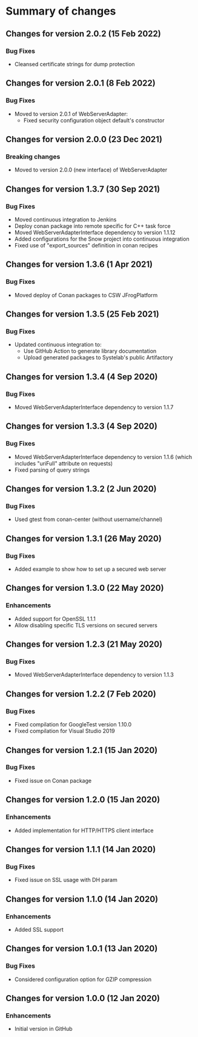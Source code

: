 # Summary of changes

## Changes for version 2.0.2 (15 Feb 2022)

### Bug Fixes

- Cleansed certificate strings for dump protection


## Changes for version 2.0.1 (8 Feb 2022)

### Bug Fixes

- Moved to version 2.0.1 of WebServerAdapter:
  - Fixed security configuration object default's constructor

## Changes for version 2.0.0 (23 Dec 2021)

### Breaking changes

- Moved to version 2.0.0 (new interface) of WebServerAdapter


## Changes for version 1.3.7 (30 Sep 2021)

### Bug Fixes

- Moved continuous integration to Jenkins
- Deploy conan package into remote specific for C++ task force
- Moved WebServerAdapterInterface dependency to version 1.1.12
- Added configurations for the Snow project into continuous integration
- Fixed use of "export_sources" definition in conan recipes


## Changes for version 1.3.6 (1 Apr 2021)

### Bug Fixes

- Moved deploy of Conan packages to CSW JFrogPlatform


## Changes for version 1.3.5 (25 Feb 2021)

### Bug Fixes

- Updated continuous integration to:
  - Use GitHub Action to generate library documentation
  - Upload generated packages to Systelab's public Artifactory


## Changes for version 1.3.4 (4 Sep 2020)

### Bug Fixes

- Moved WebServerAdapterInterface dependency to version 1.1.7


## Changes for version 1.3.3 (4 Sep 2020)

### Bug Fixes

- Moved WebServerAdapterInterface dependency to version 1.1.6 (which includes "uriFull" attribute on requests)
- Fixed parsing of query strings


## Changes for version 1.3.2 (2 Jun 2020)

### Bug Fixes

- Used gtest from conan-center (without username/channel)


## Changes for version 1.3.1 (26 May 2020)

### Bug Fixes

- Added example to show how to set up a secured web server


## Changes for version 1.3.0 (22 May 2020)

### Enhancements

- Added support for OpenSSL 1.1.1
- Allow disabling specific TLS versions on secured servers


## Changes for version 1.2.3 (21 May 2020)

### Bug Fixes

- Moved WebServerAdapterInterface dependency to version 1.1.3


## Changes for version 1.2.2 (7 Feb 2020)

### Bug Fixes

- Fixed compilation for GoogleTest version 1.10.0
- Fixed compilation for Visual Studio 2019


## Changes for version 1.2.1 (15 Jan 2020)

### Bug Fixes

- Fixed issue on Conan package


## Changes for version 1.2.0 (15 Jan 2020)

### Enhancements

- Added implementation for HTTP/HTTPS client interface


## Changes for version 1.1.1 (14 Jan 2020)

### Bug Fixes

- Fixed issue on SSL usage with DH param


## Changes for version 1.1.0 (14 Jan 2020)

### Enhancements

- Added SSL support


## Changes for version 1.0.1 (13 Jan 2020)

### Bug Fixes

- Considered configuration option for GZIP compression


## Changes for version 1.0.0 (12 Jan 2020)

### Enhancements

- Initial version in GitHub

